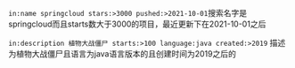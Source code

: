 `in:name springcloud stars:>3000 pushed:>2021-10-01`搜索名字是springcloud而且starts数大于3000的项目，最近更新下在2021-10-01之后

`in:description 植物大战僵尸 starts:>100 language:java created:>2019` 描述为植物大战僵尸且语言为java语言版本的且创建时间为2019之后的



